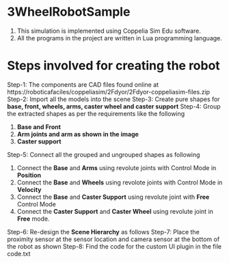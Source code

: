 # 3WheelRobotSample

1. This simulation is implemented using Coppelia Sim Edu software.
2. All the programs in the project are written in Lua programming language.

# Steps involved for creating the robot
Step-1:  The components are CAD files found online at https://roboticafaciles/coppeliasim/2Fdyor/2Fdyor-coppeliasim-files.zip
Step-2: Import all the models into the scene
Step-3: Create pure shapes for **base, front, wheels, arms, caster wheel and caster support**
Step-4: Group the extracted shapes as per the requirements like the following
  1. **Base and Front**
  2. **Arm joints and arm as shown in the image**
  3. **Caster support**

Step-5: Connect all the grouped and ungrouped shapes as following
  1. Connect the **Base** and **Arms** using revolute joints with Control Mode in **Position**
  2. Connect the **Base** and **Wheels** using revolote joints with Control Mode in **Velocity**
  3. Connect the **Base** and **Caster Support** using revolute joint with **Free** Control Mode
  4. Connect the **Caster Support** and **Caster Wheel** using revolute joint in **Free** mode.

Step-6: Re-design the **Scene Hierarchy** as follows
Step-7: Place the proximity sensor at the sensor location and camera sensor at the bottom of the robot as shown
Step-8: Find the code for the custom UI plugin in the file code.txt
